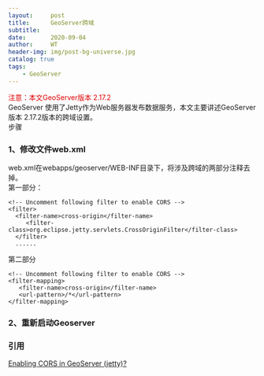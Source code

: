 ```yaml
---
layout:     post
title:      GeoServer跨域
subtitle:   
date:       2020-09-04
author:     WT
header-img: img/post-bg-universe.jpg
catalog: true
tags:
    - GeoServer  
---
```

<font color="#dd0000">注意：本文GeoServer版本 2.17.2</font>  
GeoServer 使用了Jetty作为Web服务器发布数据服务，本文主要讲述GeoServer版本 2.17.2版本的跨域设置。     
步骤  

###  1、修改文件web.xml  
web.xml在webapps/geoserver/WEB-INF目录下，将涉及跨域的两部分注释去掉。    
第一部分：  
```
<!-- Uncomment following filter to enable CORS -->
<filter>
  <filter-name>cross-origin</filter-name>
     <filter-class>org.eclipse.jetty.servlets.CrossOriginFilter</filter-class>
  </filter>
  ......
```
第二部分
```
<!-- Uncomment following filter to enable CORS -->
<filter-mapping>
   <filter-name>cross-origin</filter-name>
   <url-pattern>/*</url-pattern>
</filter-mapping>
```
### 2、重新启动Geoserver

### 引用  
[Enabling CORS in GeoServer (jetty)?](https://gis.stackexchange.com/questions/210109/enabling-cors-in-geoserver-jetty)  
